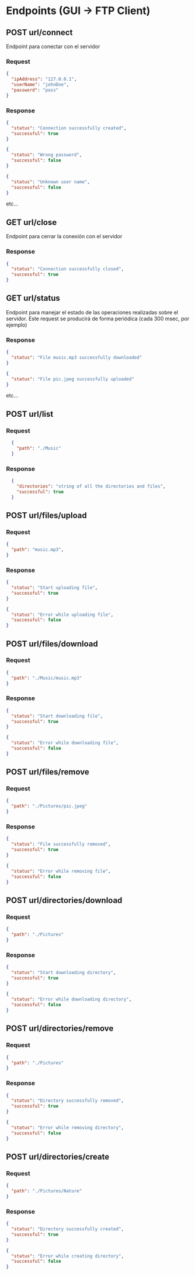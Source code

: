 # Endpoints (GUI -> FTP Client)

## POST url/connect

Endpoint para conectar con el servidor

### Request

```json
{
  "ipAddress": "127.0.0.1",
  "userName": "johnDoe",
  "password": "pass"
}
```

### Response

```json
{
  "status": "Connection successfully created",
  "successful": true
}
```

```json
{
  "status": "Wrong password",
  "successful": false
}
```

```json
{
  "status": "Unknown user name",
  "successful": false
}
```

etc...

## GET url/close

Endpoint para cerrar la conexión con el servidor

### Response

```json
{
  "status": "Connection successfully closed",
  "successful": true
}
```

## GET url/status

Endpoint para manejar el estado de las operaciones realizadas sobre el servidor. Este request se producirá de forma periódica (cada 300 msec, por ejemplo)

### Response

```json
{
  "status": "File music.mp3 successfully downloaded"
}
```

```json
{
  "status": "File pic.jpeg successfully uploaded"
}
```

etc...

## POST url/list 

### Request

```json
  {
    "path": "./Music"
  }
```

### Response 

```json
  {
    "directories": "string of all the directories and files",
    "successful": true
  }
```

## POST url/files/upload

### Request

```json
{
  "path": "music.mp3",
}
```

### Response

```json
{
  "status": "Start uploading file",
  "successful": true
}
```

```json
{
  "status": "Error while uploading file",
  "successful": false
}
```

## POST url/files/download

### Request

```json
{
  "path": "./Music/music.mp3"
}
```

### Response

```json
{
  "status": "Start downloading file",
  "successful": true
}
```

```json
{
  "status": "Error while downloading file",
  "successful": false
}
```

## POST url/files/remove

### Request

```json
{
  "path": "./Pictures/pic.jpeg"
}
```

### Response

```json
{
  "status": "File successfully removed",
  "successful": true
}
```

```json
{
  "status": "Error while removing file",
  "successful": false
}
```

## POST url/directories/download

### Request

```json
{
  "path": "./Pictures"
}
```

### Response

```json
{
  "status": "Start downloading directory",
  "successful": true
}
```

```json
{
  "status": "Error while downloading directory",
  "successful": false
}
```

## POST url/directories/remove

### Request

```json
{
  "path": "./Pictures"
}
```

### Response

```json
{
  "status": "Directory successfully removed",
  "successful": true
}
```

```json
{
  "status": "Error while removing directory",
  "successful": false
}
```

## POST url/directories/create

### Request

```json
{
  "path": "./Pictures/Nature"
}
```

### Response

```json
{
  "status": "Directory successfully created",
  "successful": true
}
```

```json
{
  "status": "Error while creating directory",
  "successful": false
}
```